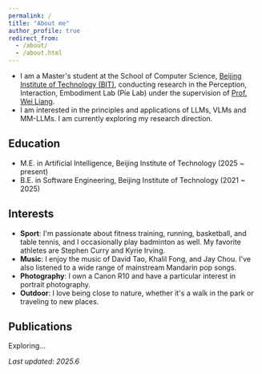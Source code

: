 ```yaml
---
permalink: /
title: "About me"
author_profile: true
redirect_from: 
  - /about/
  - /about.html
---
```


* I am a Master's student at the School of Computer Science, [Beijing Institute of Technology (BIT)](https://www.bit.edu.cn/), conducting research in the Perception, Interaction, Embodiment Lab (Pie Lab) under the supervision of [Prof. Wei Liang](https://pie-lab.cn/).  
* I am interested in the principles and applications of LLMs, VLMs and MM-LLMs. I am currently exploring my research direction.  

## Education
* M.E. in Artificial Intelligence, Beijing Institute of Technology (2025 ~ present)  
* B.E. in Software Engineering, Beijing Institute of Technology (2021 ~ 2025)

## Interests
* **Sport**: I'm passionate about fitness training, running, basketball, and table tennis, and I occasionally play badminton as well. My favorite athletes are Stephen Curry and Kyrie Irving.  
* **Music**: I enjoy the music of David Tao, Khalil Fong, and Jay Chou. I've also listened to a wide range of mainstream Mandarin pop songs.  
* **Photography**: I own a Canon R10 and have a particular interest in portrait photography.  
* **Outdoor**: I love being close to nature, whether it's a walk in the park or traveling to new places.

## Publications
Exploring...  

*Last updated: 2025.6*
